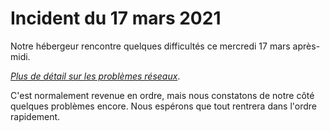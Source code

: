 # Incident du 17 mars 2021

Notre hébergeur rencontre quelques difficultés ce mercredi 17 mars après-midi.

[_Plus de détail sur les problèmes réseaux_](https://scalingostatus.com/details/104d9b51fb36d).

C'est normalement revenue en ordre, mais nous constatons de notre côté quelques problèmes encore. Nous espérons que tout rentrera dans l'ordre rapidement.
